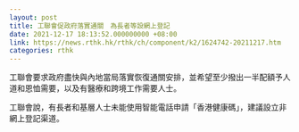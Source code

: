 ```yaml
---
layout: post
title: 工聯會促政府落實通關　為長者等設網上登記
date: 2021-12-17 18:13:52.000000000 +08:00
link: https://news.rthk.hk/rthk/ch/component/k2/1624742-20211217.htm
categories: rthk
---
```


工聯會要求政府盡快與內地當局落實恢復通關安排，並希望至少撥出一半配額予人道和恩恤需要，以及有醫療和跨境工作需要人士。

工聯會說，有長者和基層人士未能使用智能電話申請「香港健康碼」，建議設立非網上登記渠道。
